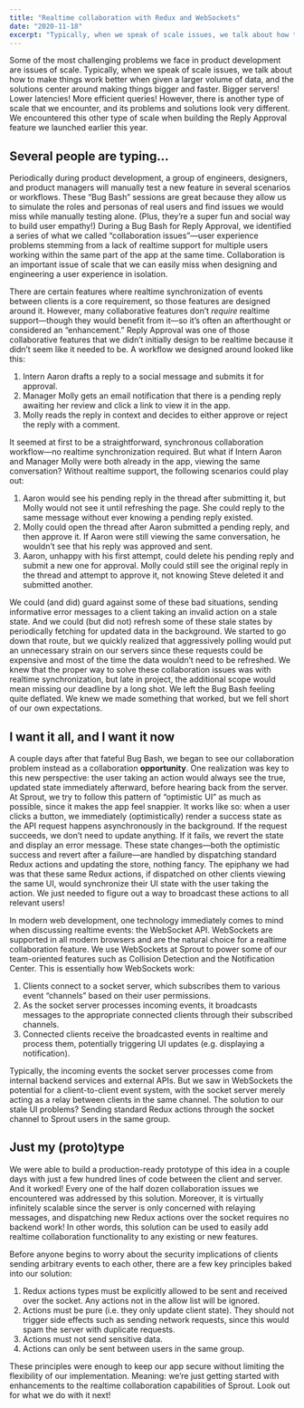 ```yaml
---
title: "Realtime collaboration with Redux and WebSockets"
date: "2020-11-18"
excerpt: "Typically, when we speak of scale issues, we talk about how to make things work better when given a larger volume of data, and the solutions center around making things bigger and faster. However, there is another type of scale that we encounter, and its problems and solutions look very different."
---
```


Some of the most challenging problems we face in product development are issues of scale. Typically, when we speak of scale issues, we talk about how to make things work better when given a larger volume of data, and the solutions center around making things bigger and faster. Bigger servers! Lower latencies! More efficient queries! However, there is another type of scale that we encounter, and its problems and solutions look very different. We encountered this other type of scale when building the Reply Approval feature we launched earlier this year.

## Several people are typing…
Periodically during product development, a group of engineers, designers, and product managers will manually test a new feature in several scenarios or workflows. These “Bug Bash” sessions are great because they allow us to simulate the roles and personas of real users and find issues we would miss while manually testing alone. (Plus, they’re a super fun and social way to build user empathy!) During a Bug Bash for Reply Approval, we identified a series of what we called “collaboration issues”—user experience problems stemming from a lack of realtime support for multiple users working within the same part of the app at the same time. Collaboration is an important issue of scale that we can easily miss when designing and engineering a user experience in isolation.

There are certain features where realtime synchronization of events between clients is a core requirement, so those features are designed around it. However, many collaborative features don’t *require* realtime support—though they would benefit from it—so it’s often an afterthought or considered an “enhancement.” Reply Approval was one of those collaborative features that we didn’t initially design to be realtime because it didn’t seem like it needed to be. A workflow we designed around looked like this:

1. Intern Aaron drafts a reply to a social message and submits it for approval.
2. Manager Molly gets an email notification that there is a pending reply awaiting her review and click a link to view it in the app.
3. Molly reads the reply in context and decides to either approve or reject the reply with a comment.

It seemed at first to be a straightforward, synchronous collaboration workflow—no realtime synchronization required. But what if Intern Aaron and Manager Molly were both already in the app, viewing the same conversation? Without realtime support, the following scenarios could play out:

1. Aaron would see his pending reply in the thread after submitting it, but Molly would not see it until refreshing the page. She could reply to the same message without ever knowing a pending reply existed.
2. Molly could open the thread after Aaron submitted a pending reply, and then approve it. If Aaron were still viewing the same conversation, he wouldn’t see that his reply was approved and sent.
3. Aaron, unhappy with his first attempt, could delete his pending reply and submit a new one for approval. Molly could still see the original reply in the thread and attempt to approve it, not knowing Steve deleted it and submitted another.

We could (and did) guard against some of these bad situations, sending informative error messages to a client taking an invalid action on a stale state. And we could (but did not) refresh some of these stale states by periodically fetching for updated data in the background. We started to go down that route, but we quickly realized that aggressively polling would put an unnecessary strain on our servers since these requests could be expensive and most of the time the data wouldn’t need to be refreshed. We knew that the proper way to solve these collaboration issues was with realtime synchronization, but late in project, the additional scope would mean missing our deadline by a long shot. We left the Bug Bash feeling quite deflated. We knew we made something that worked, but we fell short of our own expectations.

## I want it all, and I want it now
A couple days after that fateful Bug Bash, we began to see our collaboration problem instead as a collaboration **opportunity**. One realization was key to this new perspective: the user taking an action would always see the true, updated state immediately afterward, before hearing back from the server. At Sprout, we try to follow this pattern of “optimistic UI” as much as possible, since it makes the app feel snappier. It works like so: when a user clicks a button, we immediately (optimistically) render a success state as the API request happens asynchronously in the background. If the request succeeds, we don’t need to update anything. If it fails, we revert the state and display an error message. These state changes—both the optimistic success and revert after a failure—are handled by dispatching standard Redux actions and updating the store, nothing fancy. The epiphany we had was that these same Redux actions, if dispatched on other clients viewing the same UI, would synchronize their UI state with the user taking the action. We just needed to figure out a way to broadcast these actions to all relevant users!

In modern web development, one technology immediately comes to mind when discussing realtime events: the WebSocket API. WebSockets are supported in all modern browsers and are the natural choice for a realtime collaboration feature. We use WebSockets at Sprout to power some of our team-oriented features such as Collision Detection and the Notification Center. This is essentially how WebSockets work:

1. Clients connect to a socket server, which subscribes them to various event “channels” based on their user permissions.
2. As the socket server processes incoming events, it broadcasts messages to the appropriate connected clients through their subscribed channels.
3. Connected clients receive the broadcasted events in realtime and process them, potentially triggering UI updates (e.g. displaying a notification).

Typically, the incoming events the socket server processes come from internal backend services and external APIs. But we saw in WebSockets the potential for a client-to-client event system, with the socket server merely acting as a relay between clients in the same channel. The solution to our stale UI problems? Sending standard Redux actions through the socket channel to Sprout users in the same group.

## Just my (proto)type
We were able to build a production-ready prototype of this idea in a couple days with just a few hundred lines of code between the client and server. And it worked! Every one of the half dozen collaboration issues we encountered was addressed by this solution. Moreover, it is virtually infinitely scalable since the server is only concerned with relaying messages, and dispatching new Redux actions over the socket requires no backend work! In other words, this solution can be used to easily add realtime collaboration functionality to any existing or new features.

Before anyone begins to worry about the security implications of clients sending arbitrary events to each other, there are a few key principles baked into our solution:

1. Redux actions types must be explicitly allowed to be sent and received over the socket. Any actions not in the allow list will be ignored.
2. Actions must be pure (i.e. they only update client state). They should not trigger side effects such as sending network requests, since this would spam the server with duplicate requests.
3. Actions must not send sensitive data.
4. Actions can only be sent between users in the same group.

These principles were enough to keep our app secure without limiting the flexibility of our implementation. Meaning: we’re just getting started with enhancements to the realtime collaboration capabilities of Sprout. Look out for what we do with it next!
